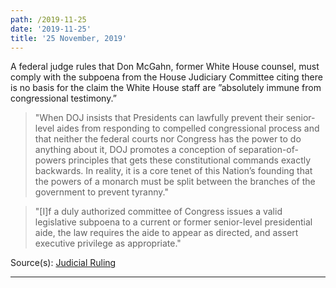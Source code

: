 ```yaml
---
path: /2019-11-25
date: '2019-11-25'
title: '25 November, 2019'
---
```

A federal judge rules that Don McGahn, former White House counsel, must comply with the subpoena from the House Judiciary Committee citing there is no basis for the claim the White House staff are ”absolutely immune from congressional testimony.”

> "When DOJ insists that Presidents can lawfully prevent their senior-level aides from responding to compelled congressional process and that neither the federal courts nor Congress has the power to do anything about it, DOJ promotes a conception of separation-of-powers principles that gets these constitutional commands exactly backwards. In reality, it is a core tenet of this Nation’s founding that the powers of a monarch must be split between the branches of the government to prevent tyranny."

> "[I]f a duly authorized committee of Congress issues a valid legislative subpoena to a current or former senior-level presidential aide, the law requires the aide to appear as directed, and assert executive privilege as appropriate."

<span class=“sources”>

Source(s): [Judicial Ruling](https://assets.documentcloud.org/documents/6560656/JACKSON-MCGAHN-RULING.pdf)

</span>

---


